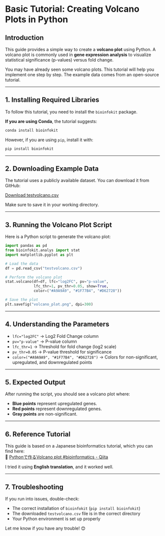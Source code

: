 # Basic Tutorial: Creating Volcano Plots in Python

## Introduction  
This guide provides a simple way to create a **volcano plot** using Python.
A volcano plot is commonly used in **gene expression analysis** to visualize statistical significance (p-values) versus fold change.  

You may have already seen some volcano plots. This tutorial will help you implement one step by step. 
The example data comes from an open-source tutorial.

---

## 1. Installing Required Libraries  
To follow this tutorial, you need to install the `bioinfokit` package.  

**If you are using Conda**, the tutorial suggests:  
```bash
conda install bioinfokit
```
However, if you are using `pip`, install it with:  
```bash
pip install bioinfokit
```

---

## 2. Downloading Example Data  
The tutorial uses a publicly available dataset. You can download it from GitHub:  

[Download testvolcano.csv](https://raw.githubusercontent.com/vappiah/bioinfoscripts/refs/heads/main/testvolcano.csv)  

Make sure to save it in your working directory.

---

## 3. Running the Volcano Plot Script  
Here is a Python script to generate the volcano plot:  

```python
import pandas as pd
from bioinfokit.analys import stat
import matplotlib.pyplot as plt

# Load the data
df = pd.read_csv("testvolcano.csv")

# Perform the volcano plot
stat.volcano(df=df, lfc="log2FC", pv="p-value", 
             lfc_thr=1, pv_thr=0.05, show=True, 
             color=("#A9A9A9", "#1F77B4", "#D62728"))

# Save the plot
plt.savefig("volcano_plot.png", dpi=300)
```

---

## 4. Understanding the Parameters  
- `lfc="log2FC"` → Log2 Fold Change column  
- `pv="p-value"` → P-value column  
- `lfc_thr=1` → Threshold for fold change (log2 scale)  
- `pv_thr=0.05` → P-value threshold for significance  
- `color=("#A9A9A9", "#1F77B4", "#D62728")` → Colors for non-significant, upregulated, and downregulated points  

---

## 5. Expected Output  
After running the script, you should see a volcano plot where:  
- **Blue points** represent upregulated genes.  
- **Red points** represent downregulated genes.  
- **Gray points** are non-significant.  

---

## 6. Reference Tutorial  
This guide is based on a Japanese bioinformatics tutorial, which you can find here:  
🔗 [Pythonで作るVolcano plot #bioinformatics - Qiita](https://qiita.com/insilicomab/items/c382f10208e8bd2482b5)  

I tried it using **English translation**, and it worked well.  

---

## 7. Troubleshooting  
If you run into issues, double-check:  
- The correct installation of `bioinfokit` (`pip install bioinfokit`)  
- The downloaded `testvolcano.csv` file is in the correct directory  
- Your Python environment is set up properly  

Let me know if you have any trouble! 😊  
